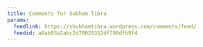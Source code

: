```yaml
---
title: Comments for Subham Tibra
params:
  feedlink: https://shubhamtibra.wordpress.com/comments/feed/
  feedid: a8ab93a2abc2d78029352df700dfb9f4
---
```

